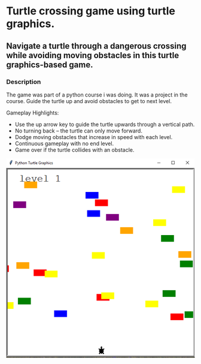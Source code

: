 # Turtle crossing game using turtle graphics.

## Navigate a turtle through a dangerous crossing while avoiding moving obstacles in this turtle graphics-based game.

### Description

The game was part of a python course i was doing. It was a project in the course. Guide the turtle up and avoid obstacles to get to next level.

Gameplay Highlights:
- Use the up arrow key to guide the turtle upwards through a vertical path.
- No turning back – the turtle can only move forward.
- Dodge moving obstacles that increase in speed with each level.
- Continuous gameplay with no end level.
- Game over if the turtle collides with an obstacle.

![Turtle crossing game's image](image/turtle_crossing_game.png)




